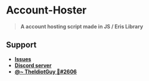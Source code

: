 # Account-Hoster

> **A account hosting script made in JS / Eris Library**

## Support

- **[Issues](https://github.com/TheIdiotGuy/Account-Hoster/issues)**
- **[Discord server](https://discord.gg/hbHjy7swNC)**
- **[@~ TheIdiotGuy 🌴#2606](https://discord.com/users/953235785782534174)**
